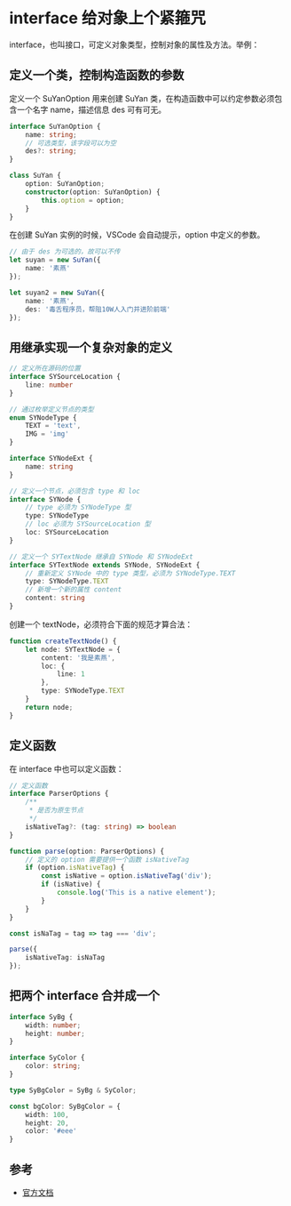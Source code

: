 # interface 给对象上个紧箍咒

interface，也叫接口，可定义对象类型，控制对象的属性及方法。举例：

## 定义一个类，控制构造函数的参数

定义一个 SuYanOption 用来创建 SuYan 类，在构造函数中可以约定参数必须包含一个名字 name，描述信息 des 可有可无。

```ts
interface SuYanOption {
    name: string;
    // 可选类型，该字段可以为空
    des?: string;
}

class SuYan {
    option: SuYanOption;
    constructor(option: SuYanOption) {
        this.option = option;
    }
}
```
在创建 SuYan 实例的时候，VSCode 会自动提示，option 中定义的参数。

```ts
// 由于 des 为可选的，故可以不传
let suyan = new SuYan({
    name: '素燕'
});

let suyan2 = new SuYan({
    name: '素燕',
    des: '毒舌程序员，帮阻10W人入门并进阶前端'
});
```

## 用继承实现一个复杂对象的定义

```ts
// 定义所在源码的位置
interface SYSourceLocation {
    line: number
}

// 通过枚举定义节点的类型
enum SYNodeType {
    TEXT = 'text',
    IMG = 'img'
}

interface SYNodeExt {
    name: string
}

// 定义一个节点，必须包含 type 和 loc
interface SYNode {
    // type 必须为 SYNodeType 型
    type: SYNodeType
    // loc 必须为 SYSourceLocation 型
    loc: SYSourceLocation
}

// 定义一个 SYTextNode 继承自 SYNode 和 SYNodeExt
interface SYTextNode extends SYNode, SYNodeExt {
    // 重新定义 SYNode 中的 type 类型，必须为 SYNodeType.TEXT
    type: SYNodeType.TEXT
    // 新增一个新的属性 content
    content: string
}
```

创建一个 textNode，必须符合下面的规范才算合法：

```ts
function createTextNode() {
    let node: SYTextNode = {
        content: '我是素燕',
        loc: {
            line: 1
        },
        type: SYNodeType.TEXT
    }
    return node;
}
```


## 定义函数

在 interface 中也可以定义函数：

```ts
// 定义函数
interface ParserOptions {
    /**
     * 是否为原生节点
     */
    isNativeTag?: (tag: string) => boolean
}

function parse(option: ParserOptions) {
    // 定义的 option 需要提供一个函数 isNativeTag
    if (option.isNativeTag) {
        const isNative = option.isNativeTag('div');
        if (isNative) {
            console.log('This is a native element');
        }
    }
}
```

```ts
const isNaTag = tag => tag === 'div';

parse({
    isNativeTag: isNaTag
});
```

## 把两个 interface 合并成一个

```ts
interface SyBg {
    width: number;
    height: number;
}

interface SyColor {
    color: string;
}

type SyBgColor = SyBg & SyColor;
```

```ts
const bgColor: SyBgColor = {
    width: 100,
    height: 20,
    color: '#eee'
}
```

## 参考

- [官方文档](https://www.typescriptlang.org/docs/handbook/2/objects.html)